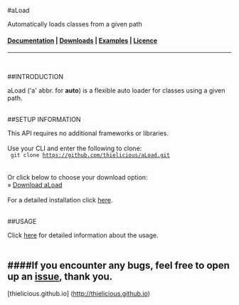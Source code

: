 #aLoad

Automatically loads classes from a given path

#### [Documentation](http:thielicious.github.io/#aload_doc) | [Downloads](http:thielicious.github.io/#aload_dls) | [Examples](http:thielicious.github.io/#aload_demo) | [Licence](http:thielicious.github.io/#aload_lic) ####

---
<br>

##INTRODUCTION

aLoad ('a' abbr. for **auto**) is a flexible auto loader for classes using a given path. 
<br>
<br>


##SETUP INFORMATION

This API requires no additional frameworks or libraries.
<br>
<br>
Use your CLI and enter the following to clone:<br>
<code>
git clone https://github.com/thielicious/aLoad.git
</code><br>
<br>
Or click below to choose your download option:<br>
» [Download aLoad](http://thielicious.github.io/#aload_dls)
<br>
<br>
For a detailed installation click [here](http://thielicious.github.io/#aload_doc).
<br>
<br>


##USAGE

Click [here](http://thielicious.github.io/#aload_doc) for detailed information about the usage.
<br>
<br>


####If you encounter any bugs, feel free to open up an [issue](https://github.com/thielicious/aLoad/issues), thank you.<br>
---
[thielicious.github.io] (http://thielicious.github.io)

